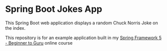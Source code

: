 
# Spring Boot Jokes App
This Spring Boot web application displays a random Chuck Norris Joke on the index. 


This repository is for an example application built in my [Spring Framework 5 - Beginner to Guru](https://www.udemy.com/testing-spring-boot-beginner-to-guru/?couponCode=GITHUB_REPO) online course

